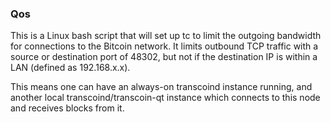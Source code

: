 ### Qos ###

This is a Linux bash script that will set up tc to limit the outgoing bandwidth for connections to the Bitcoin network. It limits outbound TCP traffic with a source or destination port of 48302, but not if the destination IP is within a LAN (defined as 192.168.x.x).

This means one can have an always-on transcoind instance running, and another local transcoind/transcoin-qt instance which connects to this node and receives blocks from it.
